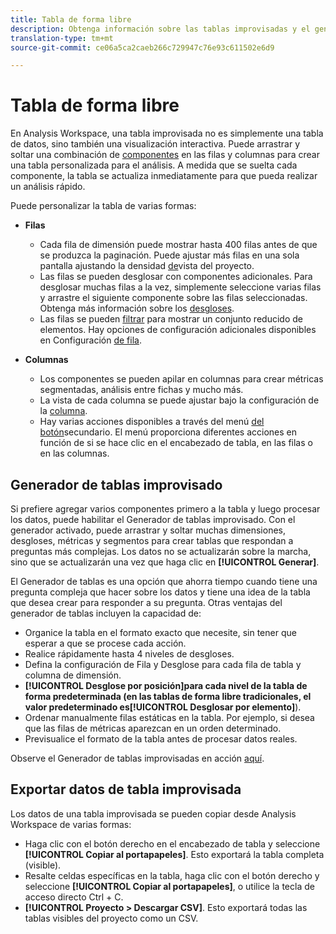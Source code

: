 ```yaml
---
title: Tabla de forma libre
description: Obtenga información sobre las tablas improvisadas y el generador de tablas improvisado
translation-type: tm+mt
source-git-commit: ce06a5ca2caeb266c729947c76e93c611502e6d9

---
```



# Tabla de forma libre

En Analysis Workspace, una tabla improvisada no es simplemente una tabla de datos, sino también una visualización interactiva. Puede arrastrar y soltar una combinación de [componentes](https://docs.adobe.com/content/help/en/analytics/analyze/analysis-workspace/components/analysis-workspace-components.html) en las filas y columnas para crear una tabla personalizada para el análisis. A medida que se suelta cada componente, la tabla se actualiza inmediatamente para que pueda realizar un análisis rápido.

Puede personalizar la tabla de varias formas:

* **Filas**
   * Cada fila de dimensión puede mostrar hasta 400 filas antes de que se produzca la paginación. Puede ajustar más filas en una sola pantalla ajustando la densidad [de](https://docs.adobe.com/content/help/en/analytics/analyze/analysis-workspace/build-workspace-project/view-density.html)vista del proyecto.
   * Las filas se pueden desglosar con componentes adicionales. Para desglosar muchas filas a la vez, simplemente seleccione varias filas y arrastre el siguiente componente sobre las filas seleccionadas. Obtenga más información sobre los [desgloses](https://docs.adobe.com/content/help/en/analytics/analyze/analysis-workspace/components/dimensions/t-breakdown-fa.html).
   * Las filas se pueden [filtrar](https://docs.adobe.com/content/help/en/analytics/analyze/analysis-workspace/build-workspace-project/pagination-filtering-sorting.html) para mostrar un conjunto reducido de elementos. Hay opciones de configuración adicionales disponibles en Configuración [de fila](https://docs.adobe.com/content/help/en/analytics/analyze/analysis-workspace/build-workspace-project/column-row-settings/table-settings.html).

* **Columnas**
   * Los componentes se pueden apilar en columnas para crear métricas segmentadas, análisis entre fichas y mucho más.
   * La vista de cada columna se puede ajustar bajo la configuración de la [columna](https://docs.adobe.com/content/help/en/analytics/analyze/analysis-workspace/build-workspace-project/column-row-settings/column-settings.html).
   * Hay varias acciones disponibles a través del menú [del botón](https://docs.adobe.com/content/help/en/analytics-learn/tutorials/analysis-workspace/building-freeform-tables/using-the-right-click-menu.html)secundario. El menú proporciona diferentes acciones en función de si se hace clic en el encabezado de tabla, en las filas o en las columnas.

## Generador de tablas improvisado

Si prefiere agregar varios componentes primero a la tabla y luego procesar los datos, puede habilitar el Generador de tablas improvisado. Con el generador activado, puede arrastrar y soltar muchas dimensiones, desgloses, métricas y segmentos para crear tablas que respondan a preguntas más complejas. Los datos no se actualizarán sobre la marcha, sino que se actualizarán una vez que haga clic en **[!UICONTROL Generar]**.

El Generador de tablas es una opción que ahorra tiempo cuando tiene una pregunta compleja que hacer sobre los datos y tiene una idea de la tabla que desea crear para responder a su pregunta. Otras ventajas del generador de tablas incluyen la capacidad de:

* Organice la tabla en el formato exacto que necesite, sin tener que esperar a que se procese cada acción.
* Realice rápidamente hasta 4 niveles de desgloses.
* Defina la configuración de Fila y Desglose para cada fila de tabla y columna de dimensión.
* **[!UICONTROL Desglose por posición]**para cada nivel de la tabla de forma predeterminada (en las tablas de forma libre tradicionales, el valor predeterminado es**[!UICONTROL  Desglosar por elemento]**).
* Ordenar manualmente filas estáticas en la tabla. Por ejemplo, si desea que las filas de métricas aparezcan en un orden determinado.
* Previsualice el formato de la tabla antes de procesar datos reales.

Observe el Generador de tablas improvisadas en acción [aquí](https://youtu.be/GUMWiJAmMGI).

## Exportar datos de tabla improvisada

Los datos de una tabla improvisada se pueden copiar desde Analysis Workspace de varias formas:

* Haga clic con el botón derecho en el encabezado de tabla y seleccione **[!UICONTROL Copiar al portapapeles]**. Esto exportará la tabla completa (visible).
* Resalte celdas específicas en la tabla, haga clic con el botón derecho y seleccione **[!UICONTROL Copiar al portapapeles]**, o utilice la tecla de acceso directo Ctrl + C.
* **[!UICONTROL Proyecto > Descargar CSV]**. Esto exportará todas las tablas visibles del proyecto como un CSV.
